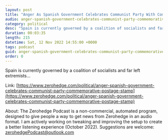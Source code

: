 ```yaml
---
layout: post
title: "Anger As Spanish Government Celebrates Communist Party With Commemorative Postage Stamp"
audio: anger-spanish-government-celebrates-communist-party-commemorative-postage-stamp-0
category: political
desc: "Spain is currently governed by a coalition of socialists and far left extremists..."
duration: 00:03:35
length: 215
datetime: Sat, 12 Nov 2022 14:55:00 +0000
tags: podcast
guid: anger-spanish-government-celebrates-communist-party-commemorative-postage-stamp-0
order: 0
---
```

Spain is currently governed by a coalition of socialists and far left extremists...

Link: [https://www.zerohedge.com/political/anger-spanish-government-celebrates-communist-party-commemorative-postage-stamp](https://www.zerohedge.com/political/anger-spanish-government-celebrates-communist-party-commemorative-postage-stamp)

About: The Zerohedge Podcast is a non-commercial, automated program, designed to give people a way to get news from Zerohedge in an audio format.  I am actively working on tweaking and improving the setup to create a better listening experience (October 2022).  Suggestions are welcome: [zerohedgePodcast@outlook.com](mailto:zerohedgePodcast@outlook.com)